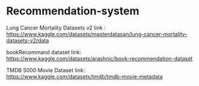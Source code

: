 # Recommendation-system

Lung Cancer Mortality Datasets v2
link : https://www.kaggle.com/datasets/masterdatasan/lung-cancer-mortality-datasets-v2/data

bookRecommand dataset
link: https://www.kaggle.com/datasets/arashnic/book-recommendation-dataset

TMDB 5000 Movie Dataset
link: https://www.kaggle.com/datasets/tmdb/tmdb-movie-metadata

